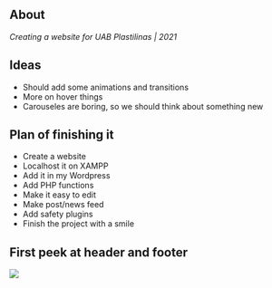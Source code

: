 ## About
_Creating a website for UAB Plastilinas | 2021_

## Ideas
* Should add some animations and transitions
* More on hover things
* Carouseles are boring, so we should think about something new

## Plan of finishing it
* Create a website 
* Localhost it on XAMPP
* Add it in my Wordpress
* Add PHP functions
* Make it easy to edit
* Make post/news feed
* Add safety plugins
* Finish the project with a smile

## First peek at header and footer
<img src="https://i.imgur.com/FOL37Qu.png">
